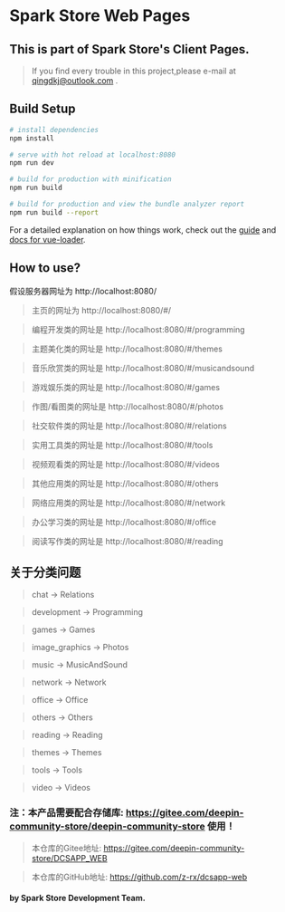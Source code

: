 # Spark Store Web Pages

## This is part of Spark Store's Client Pages.


> If you find every trouble in this project,please e-mail at qingdkj@outlook.com .


## Build Setup

``` bash
# install dependencies
npm install

# serve with hot reload at localhost:8080
npm run dev

# build for production with minification
npm run build

# build for production and view the bundle analyzer report
npm run build --report
```

For a detailed explanation on how things work, check out the [guide](http://vuejs-templates.github.io/webpack/) and [docs for vue-loader](http://vuejs.github.io/vue-loader).


## How to use?

假设服务器网址为 http://localhost:8080/

> 主页的网址为 http://localhost:8080/#/

> 编程开发类的网址是 http://localhost:8080/#/programming

> 主题美化类的网址是 http://localhost:8080/#/themes

> 音乐欣赏类的网址是 http://localhost:8080/#/musicandsound

> 游戏娱乐类的网址是 http://localhost:8080/#/games

> 作图/看图类的网址是 http://localhost:8080/#/photos

> 社交软件类的网址是 http://localhost:8080/#/relations

> 实用工具类的网址是 http://localhost:8080/#/tools

> 视频观看类的网址是 http://localhost:8080/#/videos

> 其他应用类的网址是 http://localhost:8080/#/others

> 网络应用类的网址是 http://localhost:8080/#/network

> 办公学习类的网址是 http://localhost:8080/#/office

> 阅读写作类的网址是 http://localhost:8080/#/reading


## 关于分类问题
> chat -> Relations

> development -> Programming

> games -> Games

> image_graphics -> Photos

> music -> MusicAndSound

> network -> Network

> office -> Office

> others -> Others

> reading -> Reading

> themes -> Themes

> tools -> Tools

> video -> Videos


### 注：本产品需要配合存储库: https://gitee.com/deepin-community-store/deepin-community-store 使用！

> 本仓库的Gitee地址:  https://gitee.com/deepin-community-store/DCSAPP_WEB

> 本仓库的GitHub地址: https://github.com/z-rx/dcsapp-web


#### by Spark Store Development Team.

